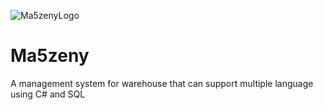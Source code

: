 ![Ma5zenyLogo](https://user-images.githubusercontent.com/75117329/159058737-c0ce0ccd-ca7e-4da5-afba-961692b3202c.png)
# Ma5zeny
A management system for warehouse that can support multiple language using C# and SQL

